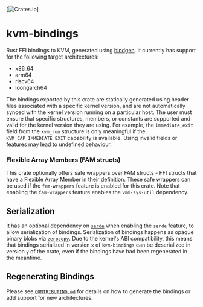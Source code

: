 [![Crates.io](https://img.shields.io/crates/v/kvm-bindings.svg)]
# kvm-bindings
Rust FFI bindings to KVM, generated using
[bindgen](https://crates.io/crates/bindgen). It currently has support for the
following target architectures:
- x86_64
- arm64
- riscv64
- loongarch64

The bindings exported by this crate are statically generated using header files
associated with a specific kernel version, and are not automatically synced with
the kernel version running on a particular host. The user must ensure that
specific structures, members, or constants are supported and valid for the
kernel version they are using. For example, the `immediate_exit` field from the
`kvm_run` structure is only meaningful if the `KVM_CAP_IMMEDIATE_EXIT`
capability is available. Using invalid fields or features may lead to undefined
behaviour.

### Flexible Array Members (FAM structs)

This crate optionally offers safe wrappers over FAM structs - FFI structs that
have a Flexible Array Member in their definition.  These safe wrappers can be
used if the `fam-wrappers` feature is enabled for this crate. Note that
enabling the `fam-wrappers` feature enables the `vmm-sys-util` dependency.

## Serialization

It has an optional dependency on [`serde`](serde.rs) when enabling the 
`serde` feature, to allow serialization of bindings. Serialization of
bindings happens as opaque binary blobs via [`zerocopy`](https://google.github.io/comprehensive-rust/bare-metal/useful-crates/zerocopy.html).
Due to the kernel's ABI compatibility, this means that bindings serialized
in version `x` of `kvm-bindings` can be deserialized in version `y` of the
crate, even if the bindings have had been regenerated in the meantime.

## Regenerating Bindings

Please see [`CONTRIBUTING.md`](CONTRIBUTING.md) for details on how to generate the bindings
or add support for new architectures.
